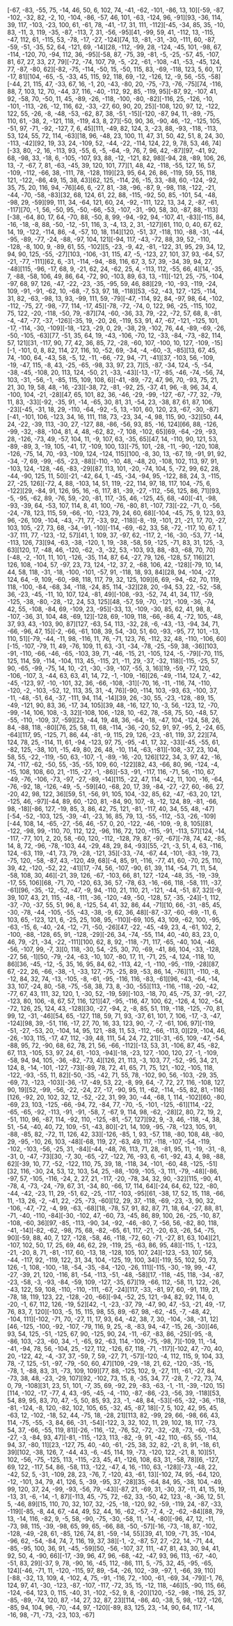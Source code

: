 [-67, -83, -55, 75, -14, 46, 50, 6, 102, 74, -41, -62, -101, -86, 13, 10][-59, -87, -102, -32, 82, -2, 10, -104, -86, -57, 46, 101, -63, -124, 96, -91][93, -36, 114, 39, 117, -103, -23, 100, 61, -61, 78, -41, -17, 31, 111, -112][-45, -34, 85, 35, -10, 83, -11, 3, 119, -35, -87, -113, 7, 31, -56, -95][41, -99, 59, 41, -112, 13, -115, -47, 112, 61, -115, 53, -78, -17, -27, -124][74, 13, -81, -31, -30, -111, 60, -87, -59, -51, -35, 52, 64, -121, 69, -14][28, -112, -99, 28, -124, -45, 101, -98, 67, -114, -120, 70, -94, 112, 36, -95][-58, 87, -75, 39, -81, -5, -25, -57, 45, -107, 81, 67, 27, 33, 27, 79][-72, -74, 107, 79, -5, -22, -61, -108, -41, -53, -45, 124, 77, -87, -80, 62][-82, -75, -114, -50, 15, -50, 115, 83, -69, -118, 123, 5, 60, 17, -17, 81][104, -65, -5, -33, 45, 115, 92, 118, 69, -12, -126, 12, -9, 56, -55, -58][-44, 21, 115, 47, -33, 67, 16, -1, 20, -43, -80, 20, -75, -73, -76, -75][74, -116, 88, 7, 103, 12, 70, -44, 37, 116, -40, -112, 92, 85, -119, 95][-87, 92, -107, 41, 92, -58, 70, -50, 11, 45, -89, -26, -118, -100, -80, -82][-116, 25, -126, -10, -101, -113, -26, -12, 116, 62, -33, -27, 60, 90, 20, 25][-108, 120, 97, 12, -122, 122, 55, -26, -8, -48, -53, -62, 87, 38, -51, -15][-120, -87, 94, 11, -89, -75, 110, 61, -38, 2, -121, 118, -119, 43, 8, 27][-50, 90, 36, -90, 46, -12, -125, 105, -51, 97, -71, -92, -127, 7, 6, 45][111, -49, 82, 124, 3, -23, 88, -93, -118, -113, 53, 124, 55, 72, 114, -63][18, 96, -48, 23, 100, 11, 47, 31, 50, 42, 51, 8, 24, 30, -113, -42][92, 19, 33, 24, -109, 52, -44, -22, -114, 124, 22, 9, 78, 53, 46, 74][-33, 80, -2, 16, -113, 93, -55, 6, -5, -64, -9, 76, 7, 96, 42, -87][97, -41, 92, 68, -98, 33, -18, 6, -105, -107, 93, 88, -12, -121, 82, 98][-94, 28, -89, 106, 26, 13, -7, -67, 7, 81, -63, -45, 39, 120, 101, 77][1, 48, 42, -118, -55, 127, 16, 57, -109, -112, -66, 38, -111, 78, -128, 119][23, 95, 64, 26, 86, -119, 59, 55, 118, 121, -122, -86, 49, 15, 38, 43][62, 125, -114, 26, -15, 33, -88, 60, -124, -92, 35, 75, 20, 116, 94, -76][46, 6, -27, 81, -38, -96, -87, 9, -98, 118, -122, -21, -44, -70, -58, -83][32, 68, 124, 61, 22, 88, -115, -92, 50, 85, -101, 54, -48, -98, 29, -59][99, 111, 34, -64, 121, 60, 24, -92, -111, 122, 13, 34, 2, -87, -61, -117][70, -1, 56, -50, 95, -50, -66, -53, -107, -31, -90, 58, 30, -87, 88, -113][-38, -64, 80, 17, 64, -70, 88, -50, 8, 99, -94, -92, 94, -107, 41, -83][-115, 84, -16, -18, -8, 88, -50, -12, -51, 116, 3, -4, 13, 2, 31, -127][61, 110, 0, 40, 67, 62, 14, 19, -122, -114, 86, -4, -57, 10, 18, 114][120, -51, 37, -118, 110, -88, -31, -44, -95, -89, -77, -24, -88, -97, 104, 121][-94, 117, -43, -72, 88, 39, 52, -110, -128, -8, 100, 9, -89, 61, 55, -102][5, -23, -9, 42, -81, -122, 31, 95, 29, 34, 12, 94, 90, 125, -55, -27][103, -106, -31, 115, 47, -5, -123, 27, 101, 37, 93, -64, 57, -21, -77, -111][62, 6, -31, -114, -94, -88, 116, 67, 3, 57, 39, -34, 39, 94, 27, -48][115, -96, -17, 68, 9, -21, 62, 24, -62, 25, 4, -113, 112, -55, 66, 4][14, -35, 7, -88, -58, 106, 49, 86, 64, -72, 90, -103, 89, 63, 13, -11][-121, 25, -75, -104, -97, 68, 97, 126, -47, -22, -23, -35, -95, 59, 46, 88][29, -10, -93, -119, -24, 109, -91, -91, -62, 10, -68, -7, 53, 97, 18, -118][53, -52, -43, 127, -125, -114, 31, 82, -63, -98, 13, 93, -99, 111, 59, -79][-47, -114, 92, 84, -97, 98, 64, -102, -112, -75, 27, -98, -77, 114, -17, 45][-78, -72, -74, 0, 122, 96, -25, -115, 102, 75, 122, -20, -118, -50, 79, -87][74, -60, -36, 33, 79, -22, -72, 57, 68, 8, -81, -4, -47, -77, -37, -126][-35, 19, -20, 26, -119, 53, 91, 47, -67, -121, -125, 101, -17, -114, -30, -109][-18, -123, -29, 0, 29, -38, 29, -102, 76, 44, -89, -69, -26, -50, -105, -63][77, -51, 35, 64, 19, -43, -106, -70, 12, -33, -84, -73, -82, 114, 57, 121][31, -117, 90, 77, 42, 36, 85, 72, -28, -60, 107, -100, 10, 127, -109, -15][-1, -101, 0, 8, 82, 114, 27, 116, 10, -52, 69, -34, -4, -60, -3, -85][13, 67, 45, 74, -100, 64, -43, 58, -5, 12, -11, -66, -72, 94, -71, -41][37, -103, 56, -109, -19, -47, 115, -8, 43, -25, -65, -98, 33, 97, 23, 7][5, -87, -34, 124, -5, -54, -38, -45, -108, 20, 113, 124, -50, 21, -33, -43][-13, -17, -85, -46, -74, -56, 74, 103, -31, -56, -1, -85, 115, 109, 108, 6][-41, -89, -72, 47, 96, 70, -93, 75, 21, 21, 30, 19, 58, 48, -16, -23][-38, 72, -81, -92, 25, -37, 41, 96, -8, 96, 34, 4, -100, 104, -21, -28][47, 65, 101, 82, 36, -46, -29, -99, -127, -67, -77, 32, -79, 11, 83, -33][-92, -35, 91, -14, -65, 30, 81, 31, -54, 23, -38, 87, 61, 87, 106, -23][-45, -31, 18, 29, -110, -64, -92, -5, 13, -101, 60, 120, 23, -67, -30, -87][-41, -101, 106, -123, 34, 16, 111, 118, 73, -23, 34, -4, 98, 115, 90, -32][50, 44, 24, -22, -39, 113, -30, 27, -127, 88, -86, -56, 93, 85, -16, 124][66, 88, -126, -99, -32, -88, -104, 81, 4, 48, -62, 82, -7, 108, -102, 65][69, -64, -29, -93, 28, -126, -73, 49, -57, 104, 11, -9, 107, 63, -35, 65][47, 14, -110, 90, 121, 53, -89, -89, 3, -19, 105, -41, 17, -109, 100, 13][-75, 101, -28, -11, -90, -120, 108, -126, -75, 14, 70, -93, -109, 124, -124, 115][100, -8, 30, 13, -67, 19, -91, 91, 92, -34, -7, 69, -99, -65, -23, -88][-110, -10, 48, -48, 20, -108, 102, 113, 97, 91, -103, 124, -128, -46, -83, -29][87, 113, 101, -20, -74, 104, 5, -72, 99, 62, 28, -44, -90, 125, 11, 50][-21, -42, 64, 1, -45, -34, -94, 95, -122, 88, 24, 3, -115, 27, -25, 126][-72, 4, 88, -103, 14, 51, 119, -22, 114, 97, 18, 117, 104, -75, 6, -122][29, -84, 91, 126, 95, 16, -6, 117, 81, -39, -27, -112, -56, 125, 86, 71][93, -5, -95, -62, 89, -76, 59, -20, -81, 117, -35, 46, -125, 45, 68, -40][-41, -98, -93, -39, 64, -53, 107, 114, 8, 41, 100, -76, -80, 81, -107, 73][-22, -71, 0, -56, -24, -78, 123, 115, 59, -66, -10, -123, 79, 24, 60, 68][-104, -45, 75, 9, 123, 93, 96, -26, 109, -104, -43, -71, 77, -33, 92, -118][-8, -19, -101, 21, -21, 17, 70, -27, 103, 105, -27, 73, 68, -34, -91, -10][-114, -69, -62, 33, 58, -72, -117, 10, 67, 1, -37, 111, 77, -123, -12, 57][41, 1, 109, 37, -97, 62, -117, 2, -16, -30, -53, 77, -14, -113, 126, 73][94, -63, -38, -120, 1, 19, -38, -58, 59, -125, -71, 83, 31, 125, -3, 63][120, 17, -48, 46, -120, -62, -3, -32, 53, -103, 93, 88, -83, -68, 70, 70][-48, -2, -101, 11, 101, -126, -35, 114, 87, 64, -27, 79, 126, -128, 57, 116][21, 126, 108, -104, 57, -97, 23, 73, 124, -12, 37, 2, -68, 106, 42, -128][-79, 10, 14, 44, 58, 118, -31, -18, -100, -101, -57, 91, -118, 18, 93, 84][28, 94, -104, -27, 124, 64, -9, 109, -60, -98, 118, 117, 79, 32, 125, 109][6, 69, -94, -62, 70, 119, 118, -100, -84, -68, 34, -118, -24, 85, 114, -32][28, 20, -94, 53, 22, -52, -58, 36, -23, -45, -11, 10, 107, 124, -81, 49][-108, -93, -52, 74, 41, 34, 117, -59, -125, -38, -80, -28, -12, 24, 53, 125][48, -57, 59, -70, -121, -109, -36, -74, 42, 55, -108, -84, 69, -109, 23, -95][-33, 13, -109, -30, 85, 62, 41, 98, 8, -107, -36, 31, 104, 48, -69, 12][-128, 69, -109, 118, -66, -86, 4, -72, 105, -48, 37, 93, 43, -103, 90, 87][127, -63, 54, 113, -32, 28, -6, -43, -13, -94, 34, 71, -66, -96, 47, 15][-2, -66, -61, 108, 39, 54, -30, 51, 60, -93, -95, 77, 101, -13, 110, 51][-79, -44, -11, 98, -116, 11, 76, -71, 123, 76, -112, 32, 48, -110, -106, 60][-15, -107, -79, 11, 49, -76, 109, 11, 63, -31, -34, -78, -25, -59, 38, -36][103, -91, -110, -66, -46, -65, -103, 39, 71, -46, -15, 21, -105, 124, -5, -79][-70, 115, 125, 114, 59, -114, -104, 113, 45, -115, 21, -11, 29, -37, -32, 118][-115, -25, 57, 90, -65, -99, -75, 14, 10, -21, -30, -39, -107, -55, 3, 16][19, -59, -77, 120, -106, -107, 3, -44, 63, 63, 41, 14, 72, -1, -109, -16][26, -49, -114, 124, 7, -42, -45, -123, 97, -10, -101, 32, 36, -66, -108, -31][-70, 16, -11, -116, 74, -110, -120, -2, -103, -52, 12, 113, 35, 31, -4, 76][-90, -114, 103, -93, 63, -100, 37, -11, -48, -51, 64, -37, -111, 94, 114, -14][39, 26, -30, 55, -23, -128, -89, 15, -49, -121, 90, 83, 36, -17, 34, 105][39, 48, -16, 127, 10, -3, 56, -123, 12, -70, -99, -14, 106, 108, -3, 32][-108, 106, -128, 10, -62, 78, -58, 75, 50, -48, 57, -55, -110, -109, 37, -59][23, -44, 19, 48, 36, -64, -18, -47, 104, -124, 58, 26, 84, -88, 118, -80][76, 25, 58, 11, 68, -114, -36, -20, 52, 91, 97, -95, 2, -24, 65, -64][117, 95, -125, 71, 86, 44, -81, -9, 115, 29, 126, -23, -81, 119, 37, 22][74, 124, 78, 25, -114, 11, 61, -94, -123, 97, 75, -95, -41, 17, 32, -33][-45, -55, 61, -82, 125, -38, 101, -15, 49, 80, 26, 48, -10, 114, -63, -81][-108, -37, 23, 104, 58, 55, -22, -119, -50, 63, -107, -1, -89, -16, -20, 126][122, 34, 3, 97, 42, -16, 74, -117, -62, -50, 55, -35, -55, 109, 60, -122][82, 43, -66, 80, 96, -124, -4, -15, 108, 108, 60, 21, -115, -27, -1, -86][-53, -91, -117, 116, -71, 56, -110, 67, -49, -76, -106, -73, -97, -27, -89, -14][115, -22, 47, 114, -42, 11, 100, -16, -64, -76, -92, 18, -126, -49, -5, -59][40, -68, 20, 17, 39, -84, -27, -27, 60, -86, 27, -20, 42, 98, 122, 36][59, 51, -56, 91, 105, 104, -32, 85, 62, -47, -63, 20, 121, -125, 46, -97][-44, 89, 60, -120, 81, -84, 90, 107, -8, -12, 124, 89, -81, -66, 98, -18][-86, 127, -19, 85, 3, 86, 42, 75, 121, -81, -117, 40, 34, 55, 48, -47][-54, -52, -103, 125, -39, -41, -23, 16, 85, 79, 13, -55, -112, -53, -26, -109][-44, 108, 14, -65, -27, -56, 46, -57, 0, 20, -122, -46, -109, -9, 8, 105][81, -122, -98, 99, -110, 70, 112, 122, -96, 116, 72, 120, -115, -91, -113, 57][124, -14, -117, -77, 101, 2, 20, 58, -60, 120, -112, -128, 79, 87, -97, -67][-78, 74, 42, -85, 14, 8, 72, -96, -78, -103, 44, -29, 48, 29, 84, -93][55, -21, -3, 51, 4, 63, -116, 124, -63, 119, -41, 73, 79, -28, -121, 35][-33, -74, -67, 44, -101, -83, -19, 73, -75, 120, -58, -87, 43, -120, 49, 68][-4, 85, 91, -116, -77, 41, 60, -70, 25, 110, 39, 42, -120, -52, 22, -41][17, -74, 56, -107, -90, 61, 39, 114, -54, 71, 11, 54, -58, 108, 30, 46][-21, 39, 126, -67, -103, 66, 81, 127, -124, -48, 35, -19, -39, -17, 55, 106][68, -71, 70, -120, 63, 36, 57, -78, 63, -16, -66, 118, -58, 111, -37, -61][96, -35, -12, -52, -47, -9, 94, -110, 21, 110, 21, -121, -44, -51, 87, 32][-9, 39, 107, 43, 21, 115, -48, -111, -36, -120, -49, -50, -128, 57, -35, -24][-1, 112, -37, -70, -37, 55, 51, 96, 8, -125, 54, 41, 32, 86, 44, -71][10, 66, -31, -85, 45, -30, -78, -44, -105, -55, -43, -38, -9, 62, 36, 48][-87, -37, -60, -69, -11, 6, 103, 65, -123, 121, 6, -25, 25, 108, 95, -110][-69, 105, 43, 109, -62, 100, -95, -63, -15, 6, -40, -24, -12, -71, -50, -26][47, -22, -45, -49, 23, 4, -61, 102, 2, -100, -88, -128, 65, 91, -128, -29][-26, 34, -74, -55, 114, 40, -40, 83, 23, 0, 46, 79, -21, -34, -22, -111][100, 62, 8, 92, -118, -71, 117, -65, -40, 104, -46, -56, -107, 99, -7, 3][0, 118, -30, 54, -25, 30, 70, -69, -41, 86, 104, -33, -128, -27, 56, -1][50, -79, -24, -63, -10, 107, -80, 17, 11, -71, 25, -4, 124, -118, 10, 86][36, -45, -12, -5, 35, 16, 95, 84, 62, -113, 42, -1, -110, -95, -119, -28][87, 67, -22, 26, -66, -38, -1, -33, 127, -75, -25, 89, -53, 86, 14, -76][11, -110, -8, -12, 84, 32, 74, -13, -105, -8, -61, -95, -116, 116, -83, -61][96, -43, -64, -14, 33, 107, -24, 80, -58, -75, -58, 38, 73, 8, -30, -55][113, -116, -118, -20, -42, -77, 67, 43, 111, 32, 120, 1, -30, 52, -19, 59][-103, -18, 70, 45, -75, 37, -91, -27, -123, 80, 106, -8, 67, 57, 116, 121][47, -95, -116, 47, 100, 62, -126, 4, 102, -54, -72, 126, 25, 124, 43, -128][30, -27, -94, 2, -8, 85, 51, 119, -118, -125, -70, 81, 99, 12, -31, -46][54, 65, -127, 118, 59, 71, 93, -37, 61, 101, 7, 106, -17, -3, -47, -124][98, 39, -51, 116, -17, 27, 70, 16, 33, 123, 90, -7, -7, -61, 106, 97][-119, -51, -27, -53, 20, -104, 14, 95, 121, -88, 11, 53, -112, -66, -113, 0][29, -104, 46, -26, -103, 115, -17, 47, 112, -39, 48, 111, 54, 24, 72, 21][-31, -65, 109, -47, -54, -88, 95, 72, -90, 68, 62, 78, 21, 56, -66, -112][-13, 53, 31, -106, 87, 45, -82, 67, 113, -105, 53, 97, 24, 61, -103, -94][-18, -23, 127, -100, 120, 27, -1, -109, -58, 94, 94, 105, -36, -82, -73, 4][126, 21, 113, -3, 103, 77, -52, -95, 34, 21, 124, 8, -14, -101, -127, -73][-89, 78, 72, 41, 65, 71, 75, 121, -102, -105, 118, -122, -93, -55, 11, 82][-50, -35, -42, 71, 55, 78, -102, 90, 56, -103, -29, 35, -69, 73, -123, -103][-36, -17, -49, 53, 22, -8, 99, 64, -7, 72, 27, 116, -108, 127, 90, 19][52, -99, -56, -22, -24, 27, -17, -90, 95, 11, -62, -114, -55, 82, 81, -116][126, -92, 20, 102, 32, 12, -52, -22, 31, 99, 30, -44, -68, 1, 114, -102][60, -80, -69, 23, 103, -125, -66, -94, 72, -84, 77, -70, -5, -101, -125, -61][114, -22, -65, -65, -92, -113, -91, -91, -58, 7, -67, 9, 114, 98, -62, -28][2, 80, 72, 19, 2, -51, 110, 96, -87, 114, -92, 110, -125, -81, -57, 127][92, 9, -3, 46, -118, -4, 38, 51, -54, -40, 40, 72, 109, -51, -43, 80][-21, 14, 109, -95, -78, -123, 105, 91, -88, -85, 82, -72, 11, 126, 42, 33][-126, -85, 1, 93, -57, 118, -80, 108, 48, -80, 29, -95, -10, 26, 103, -48][-68, 119, 27, -63, 49, 117, -118, -107, -54, -119, -102, -103, -56, -25, 31, -84][-44, -48, 76, 113, 71, 28, -81, 95, 11, -19, -31, -8, -31, 0, -47, -73][30, -7, 30, -65, -27, -122, 76, -93, 6, -61, -92, 43, 4, 98, -88, 62][-39, 10, 77, -52, -122, 110, 75, 39, 18, -118, 34, -101, -60, 48, -125, -51][32, 116, -30, 24, 53, 12, 103, 54, 25, -88, -109, -105, -3, 111, -79, -48][-86, -97, 57, -105, -116, -24, 2, 27, 21, -117, -20, -78, 34, 32, 90, -32][115, -90, 41, -78, 4, -73, -24, -79, 67, 31, -34, 80, -66, 17, 114, 64][-24, 64, 62, 122, -80, -44, -42, -23, 11, 29, -51, 62, -25, -117, -103, -95][61, -38, 17, 52, 15, 118, -66, 11, -13, 26, -2, -41, 22, -25, -73, -60][12, 29, 37, -118, -69, -23, -3, 90, 32, -106, -47, -72, -4, 99, -63, -68][18, -78, 57, 91, 82, 87, 71, 18, 64, -27, 88, 81, -71, -40, -110, -84][-30, -102, 47, -60, 73, -45, 86, 89, 100, 26, -25, -10, 87, -108, -60, 36][97, -85, -113, -90, 34, -92, -46, -80, 7, -56, 56, -82, 80, 118, -41, -14][-82, -62, -98, 75, 68, -82, -65, 61, 117, -21, -20, 63, -26, 54, -75, 90][-59, 88, 40, 7, 127, -128, -58, 46, -118, -72, 60, -71, -27, 81, 63, 104][21, -107, 102, 50, 17, 25, 69, 46, 62, 29, -119, 25, -63, 86, 95, 48][-115, 1, -123, -21, -20, 8, 71, -81, -117, 60, -13, 18, -128, 105, 107, 24][-123, -53, 107, 56, -44, -117, 92, -119, 122, 31, 34, 104, -125, 19, 100, 34][-119, 55, 102, 50, 73, 126, -1, 108, -100, -18, -54, -35, -84, -120, -26, 111][-115, -30, -19, 99, -47, -27, -39, 21, 120, -116, 81, -54, -113, -51, -48, -58][17, -118, -45, 118, -34, -87, -23, -58, -3, -93, -84, -59, 109, -127, -35, 67][19, -66, 112, -58, 11, 122, -26, -43, 122, 59, 108, -110, -110, -111, -67, -24][117, -33, -81, 97, 60, -91, 119, 21, -78, 18, 119, 123, 22, -128, -20, -66][-94, -52, 25, 121, -94, 82, 92, 114, 0, -20, -1, 67, 112, 126, -19, 52][42, -1, -23, -37, 79, -47, 90, 47, -53, -21, 49, -17, 76, 83, 7, 120][-103, -5, 15, 115, 98, 55, 89, -67, 98, -62, -45, -7, -48, 42, -104, 111][-102, -71, 70, -27, 11, 17, 93, 64, -42, 38, 7, 30, -104, -38, -31, 12][46, -125, -100, -92, -107, -79, 116, 9, 25, -8, -83, 94, -47, -15, 26, -30][46, 93, 54, 125, -51, -125, 67, 90, -125, 90, 24, -11, -67, -83, 86, -25][-95, -8, -86, 103, -23, -60, 34, -1, -65, 92, -63, 114, -109, -75, -98, 7][-109, 11, -14, -41, -94, 78, 56, -104, 25, -127, 112, -126, 67, 118, -71, -117][-102, 47, -70, 40, 20, -122, 42, -4, -37, 37, -59, 7, 59, -27, 71, -57][-120, -4, 112, 115, 9, 104, 33, 78, -7, 125, -51, -97, -79, -50, 60, 47][109, -29, -18, 21, 62, -120, -35, -15, -78, 1, -88, 83, 31, -73, 109, 109][77, 88, -125, 102, 9, -27, 111, -61, -27, 84, -73, 38, 48, -23, -29, 107][92, -102, 73, 15, 8, -35, 34, 77, -28, 7, -72, 73, 74, 0, 79, -108][31, 23, 51, 101, -7, 35, 69, -92, 29, -83, -63, -1, -11, -39, -120, 15][114, -102, -17, -77, 4, 43, -95, -45, -4, -110, -87, -86, -23, -56, 39, -118][53, 54, 89, 95, 83, 70, 47, -5, 50, 85, 93, 23, -1, -48, 84, -53][-65, -32, -36, -118, -81, -124, -8, 120, -82, 102, 105, 65, -32, 45, -87, 18][-7, 5, 102, 42, 95, 45, -63, 12, -102, -18, 52, 44, -75, 18, -28, 21][113, 82, -99, 29, 66, -98, 66, 43, 114, -75, -55, -3, 84, 66, -31, -54][-122, 3, 32, 102, 11, 29, 102, 18, 117, -73, 54, 37, -66, -55, 119, 81][-26, -116, -12, -76, 52, -72, -32, -28, -73, -60, -53, -27, -3, -84, 93, 47][-81, -115, -123, 113, -82, -9, 91, -42, 110, -65, 55, -114, 94, 37, -80, 11][23, -127, 75, 40, -40, -61, -25, 38, 32, 82, -21, 8, 91, -18, 61, 39][102, -38, 126, 7, -44, 43, -6, -45, 114, 19, -73, -120, 122, -21, 8, 10][51, 102, -56, -75, -125, 113, -115, -23, 45, 41, -126, 108, 63, 31, -58, 78][6, -127, 69, 122, -117, 54, 86, -58, 113, -122, -47, 4, 16, -110, 63, -128][-73, -48, 22, -42, 52, 5, -31, -109, 28, 23, -76, 7, -120, 43, -61, 13][-102, 74, 95, -64, 120, -12, -101, 34, 79, 41, 126, 5, -39, -95, 37, -28][35, -64, 84, 95, -38, 104, -49, 99, 120, 37, 24, -99, -93, -56, 79, -43][-87, 21, -69, 31, -30, 37, -11, 41, 15, 19, -13, 31, -6, -14, -1, 87][-113, 45, -75, 72, -62, 33, -50, 42, 123, -8, -36, 12, 51, 5, -46, 89][15, 110, 70, 32, 107, 32, -25, -18, -120, 92, -59, -119, 24, -87, -33, -119][-85, -8, 44, 67, -44, 49, 52, 44, 16, -62, -57, -7, 4, -2, -62, -84][88, 79, 13, -14, 116, -82, 9, -5, 58, -90, -75, -30, -58, 11, -14, -80][-96, 47, 12, -11, -73, 98, 115, -39, -98, 65, 99, 65, -66, 88, -50, -57][-16, -73, -18, 87, -102, -128, -49, -28, 61, -85, 126, 74, 81, -59, -14, 55][39, 41, 109, -71, 35, -104, -96, 62, -54, -84, 74, 7, 116, 19, 37, 38][-1, -2, -87, 57, 27, -22, 14, -71, 44, -85, -95, 100, 36, 91, -45, -59][50, -56, -107, 37, 111, -47, 81, 43, 30, 94, 41, 92, 50, 4, -90, 66][-17, -39, 96, 47, 96, -68, -42, -47, 93, 96, 113, -67, -40, -51, 83, 29][-37, 9, 78, -90, 16, -45, 112, -86, 111, 5, -75, 32, 45, -95, -65, 124][-46, -71, 11, -120, -115, 97, 89, -54, -26, 102, -39, -97, 1, -66, 39, 110][-88, -32, 13, 109, 4, -102, 4, 75, -91, -116, 72, -100, -61, -69, 34, -79][-1, 76, 124, 97, 41, -30, -123, -87, -107, -117, -72, 35, 15, -12, 118, -46][5, -90, 115, 66, -124, -64, 123, 0, 115, -40, 31, -102, -52, 9, 8, -20][120, -52, -98, -116, 25, 37, -85, -89, -74, 120, 87, -14, 27, 32, 87, 23][114, -86, 40, -38, 5, 98, -127, -126, -85, 94, 104, 96, -70, -44, 97, -120][-89, 83, 125, 23, -14, 90, 64, 117, -14, -16, 98, -71, -73, -23, 103, -67]